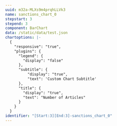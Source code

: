```yaml
---
uuid: m32a-MLXs9m4prqhLLVk3
name: sanctions_chart_0
stepstart: 3
stepend: 3
component: BarChart
data: /static/data/test.json
chartoptions: |-
  {
    "responsive": "true",
    "plugins": {
      "legend": {
        "display": "false"
      },
      "subtitle": {
          "display": "true",
          "text": 'Custom Chart Subtitle'
      },
      "title": {
        "display": "true",
        "text": "Number of Articles"
      }
    }
  }
identifier: "[Start:3][End:3]-sanctions_chart_0"
---
```

